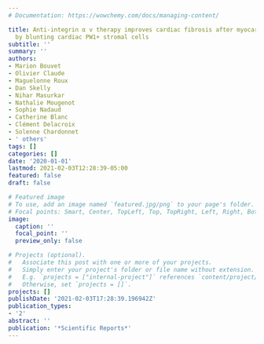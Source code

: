 ```yaml
---
# Documentation: https://wowchemy.com/docs/managing-content/

title: Anti-integrin α v therapy improves cardiac fibrosis after myocardial infarction
  by blunting cardiac PW1+ stromal cells
subtitle: ''
summary: ''
authors:
- Marion Bouvet
- Olivier Claude
- Maguelonne Roux
- Dan Skelly
- Nihar Masurkar
- Nathalie Mougenot
- Sophie Nadaud
- Catherine Blanc
- Clément Delacroix
- Solenne Chardonnet
- ' others'
tags: []
categories: []
date: '2020-01-01'
lastmod: 2021-02-03T12:28:39-05:00
featured: false
draft: false

# Featured image
# To use, add an image named `featured.jpg/png` to your page's folder.
# Focal points: Smart, Center, TopLeft, Top, TopRight, Left, Right, BottomLeft, Bottom, BottomRight.
image:
  caption: ''
  focal_point: ''
  preview_only: false

# Projects (optional).
#   Associate this post with one or more of your projects.
#   Simply enter your project's folder or file name without extension.
#   E.g. `projects = ["internal-project"]` references `content/project/deep-learning/index.md`.
#   Otherwise, set `projects = []`.
projects: []
publishDate: '2021-02-03T17:28:39.196942Z'
publication_types:
- '2'
abstract: ''
publication: '*Scientific Reports*'
---
```

